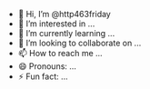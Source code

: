 - 👋 Hi, I’m @http463friday
- 👀 I’m interested in ...
- 🌱 I’m currently learning ...
- 💞️ I’m looking to collaborate on ...
- 📫 How to reach me ...
- 😄 Pronouns: ...
- ⚡ Fun fact: ...

<!---
http463friday/http463friday is a ✨ special ✨ repository because its `README.md` (this file) appears on your GitHub profile.
You can click the Preview link to take a look at your changes.
--->
